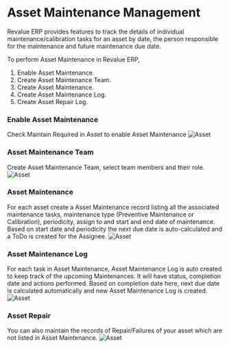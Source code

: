 # Asset Maintenance Management
Revalue ERP provides features to track the details of individual maintenance/calibration tasks for an asset by date, the person responsible for the maintenance and future maintenance due date.

To perform Asset Maintenance in Revalue ERP,

  1. Enable Asset Maintenance.
  2. Create Asset Maintenance Team.
  3. Create Asset Maintenance.
  4. Create Asset Maintenance Log.
  5. Create Asset Repair Log.

### Enable Asset Maintenance
Check Maintain Required in Asset to enable Asset Maintenance
<img class="screenshot" alt="Asset" src="{{docs_base_url}}/assets/img/asset/maintenance_required.png">

### Asset Maintenance Team
Create Asset Maintenance Team, select team members and their role.
<img class="screenshot" alt="Asset" src="{{docs_base_url}}/assets/img/asset/asset_maintenance_team.png">


### Asset Maintenance
For each asset create a Asset Maintenance record listing all the associated maintenance tasks, maintenance type (Preventive Maintenance or Calibration), periodicity, assign to and start and end date of maintenance. Based on start date and periodicity the next due date is auto-calculated and a ToDo is created for the Assignee.
<img class="screenshot" alt="Asset" src="{{docs_base_url}}/assets/img/asset/asset_maintenance.png">

### Asset Maintenance Log
For each task in Asset Maintenance, Asset Maintenance Log is auto created to keep track of the upcoming Maintenances. It will have status, completion date and actions performed. Based on completion date here, next due date is calculated automatically and new Asset Maintenance Log is created.
<img class="screenshot" alt="Asset" src="{{docs_base_url}}/assets/img/asset/asset_maintenance_log.png">

### Asset Repair
You can also maintain the records of Repair/Failures of your asset which are not listed in Asset Maintenance.
<img class="screenshot" alt="Asset" src="{{docs_base_url}}/assets/img/asset/asset_repair.png">